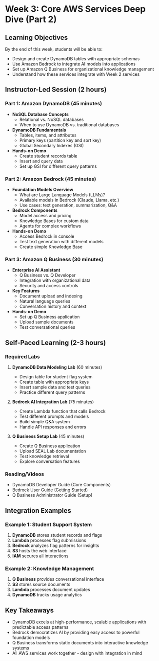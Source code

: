 # Week 3: Core AWS Services Deep Dive (Part 2)

## Learning Objectives
By the end of this week, students will be able to:
- Design and create DynamoDB tables with appropriate schemas
- Use Amazon Bedrock to integrate AI models into applications
- Set up Amazon Q Business for organizational knowledge management
- Understand how these services integrate with Week 2 services

## Instructor-Led Session (2 hours)

### Part 1: Amazon DynamoDB (45 minutes)
- **NoSQL Database Concepts**
  - Relational vs. NoSQL databases
  - When to use DynamoDB vs. traditional databases
- **DynamoDB Fundamentals**
  - Tables, items, and attributes
  - Primary keys (partition key and sort key)
  - Global Secondary Indexes (GSI)
- **Hands-on Demo**
  - Create student records table
  - Insert and query data
  - Set up GSI for different query patterns

### Part 2: Amazon Bedrock (45 minutes)
- **Foundation Models Overview**
  - What are Large Language Models (LLMs)?
  - Available models in Bedrock (Claude, Llama, etc.)
  - Use cases: text generation, summarization, Q&A
- **Bedrock Components**
  - Model access and pricing
  - Knowledge Bases for custom data
  - Agents for complex workflows
- **Hands-on Demo**
  - Access Bedrock in console
  - Test text generation with different models
  - Create simple Knowledge Base

### Part 3: Amazon Q Business (30 minutes)
- **Enterprise AI Assistant**
  - Q Business vs. Q Developer
  - Integration with organizational data
  - Security and access controls
- **Key Features**
  - Document upload and indexing
  - Natural language queries
  - Conversation history and context
- **Hands-on Demo**
  - Set up Q Business application
  - Upload sample documents
  - Test conversational queries

## Self-Paced Learning (2-3 hours)

### Required Labs
1. **DynamoDB Data Modeling Lab** (60 minutes)
   - Design table for student flag system
   - Create table with appropriate keys
   - Insert sample data and test queries
   - Practice different query patterns

2. **Bedrock AI Integration Lab** (75 minutes)
   - Create Lambda function that calls Bedrock
   - Test different prompts and models
   - Build simple Q&A system
   - Handle API responses and errors

3. **Q Business Setup Lab** (45 minutes)
   - Create Q Business application
   - Upload SEAL Lab documentation
   - Test knowledge retrieval
   - Explore conversation features

### Reading/Videos
- DynamoDB Developer Guide (Core Components)
- Bedrock User Guide (Getting Started)
- Q Business Administrator Guide (Setup)

## Integration Examples

### Example 1: Student Support System
1. **DynamoDB** stores student records and flags
2. **Lambda** processes flag submissions
3. **Bedrock** analyzes flag patterns for insights
4. **S3** hosts the web interface
5. **IAM** secures all interactions

### Example 2: Knowledge Management
1. **Q Business** provides conversational interface
2. **S3** stores source documents
3. **Lambda** processes document updates
4. **DynamoDB** tracks usage analytics

## Key Takeaways
- DynamoDB excels at high-performance, scalable applications with predictable access patterns
- Bedrock democratizes AI by providing easy access to powerful foundation models
- Q Business transforms static documents into interactive knowledge systems
- All AWS services work together - design with integration in mind
